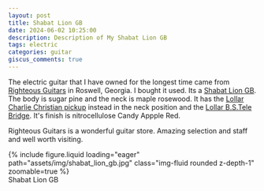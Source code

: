 ```yaml
---
layout: post
title: Shabat Lion GB
date: 2024-06-02 10:25:00
description: Description of My Shabat Lion GB
tags: electric
categories: guitar
giscus_comments: true
---
```


The electric guitar that I have owned for the longest time came from
[Righteous Guitars](https://righteousguitars.com/)
in Roswell, Georgia. I bought it used.
Its a [Shabat Lion GB](https://shabatguitars.com/product/lion-gb/).
The body is sugar pine and the neck is maple rosewood.
It has the [Lollar Charlie Christian pickup](https://www.lollarguitars.com/lollar-charlie-christian-pickups) instead in the neck position and the [Lollar
B.S.Tele Bridge](https://www.lollarguitars.com/lollar-telecaster-pickups/bs-tele-bridge).
It's finish is nitrocellulose Candy Appple Red.

Righteous Guitars is a wonderful guitar store. Amazing selection and staff
and well worth visiting.

<div class="row mt-3">
    <div class="col-sm mt-3 mt-md-0">
        {% include figure.liquid loading="eager" path="assets/img/shabat_lion_gb.jpg" class="img-fluid rounded z-depth-1"  zoomable=true %}
    </div>
</div>
<div class="caption">
  Shabat Lion GB
</div>
